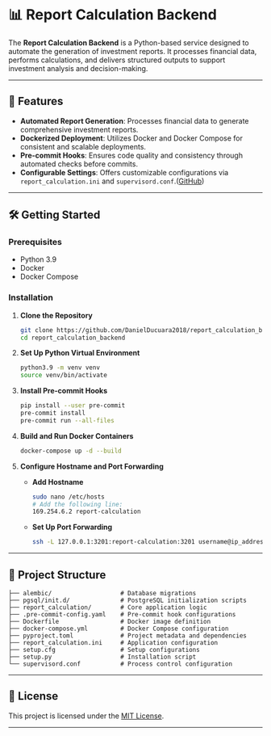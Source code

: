# 📊 Report Calculation Backend

The **Report Calculation Backend** is a Python-based service designed to automate the generation of investment reports. It processes financial data, performs calculations, and delivers structured outputs to support investment analysis and decision-making.

---

## 🚀 Features

* **Automated Report Generation**: Processes financial data to generate comprehensive investment reports.
* **Dockerized Deployment**: Utilizes Docker and Docker Compose for consistent and scalable deployments.
* **Pre-commit Hooks**: Ensures code quality and consistency through automated checks before commits.
* **Configurable Settings**: Offers customizable configurations via `report_calculation.ini` and `supervisord.conf`.([GitHub][1])

---

## 🛠️ Getting Started

### Prerequisites

* Python 3.9
* Docker
* Docker Compose

### Installation

1. **Clone the Repository**

   ```bash
   git clone https://github.com/DanielDucuara2018/report_calculation_backend.git
   cd report_calculation_backend
   ```
   
2. **Set Up Python Virtual Environment**

   ```bash
   python3.9 -m venv venv
   source venv/bin/activate
   ```
   
3. **Install Pre-commit Hooks**

   ```bash
   pip install --user pre-commit
   pre-commit install
   pre-commit run --all-files
   ```

4. **Build and Run Docker Containers**

   ```bash
   docker-compose up -d --build
   ```

5. **Configure Hostname and Port Forwarding**

   * **Add Hostname**

     ```bash
     sudo nano /etc/hosts
     # Add the following line:
     169.254.6.2 report-calculation
     ```

   * **Set Up Port Forwarding**

     ```bash
     ssh -L 127.0.0.1:3201:report-calculation:3201 username@ip_address
     ```

---

## 📁 Project Structure

```plaintext
├── alembic/                   # Database migrations
├── pgsql/init.d/              # PostgreSQL initialization scripts
├── report_calculation/        # Core application logic
├── .pre-commit-config.yaml    # Pre-commit hook configurations
├── Dockerfile                 # Docker image definition
├── docker-compose.yml         # Docker Compose configuration
├── pyproject.toml             # Project metadata and dependencies
├── report_calculation.ini     # Application configuration
├── setup.cfg                  # Setup configurations
├── setup.py                   # Installation script
└── supervisord.conf           # Process control configuration
```

---

## 📄 License

This project is licensed under the [MIT License](LICENSE).

---

[1]: https://github.com/DanielDucuara2018/report_calculation_backend?utm_source=chatgpt.com "DanielDucuara2018/report_calculation_backend - GitHub"
[2]: https://github.com/DanielDucuara2018/report_calculation_backend/security?utm_source=chatgpt.com "DanielDucuara2018/report_calculation_backend - GitHub"

